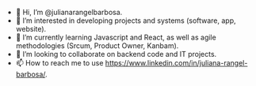 - 👋 Hi, I’m @julianarangelbarbosa.
- 👀 I’m interested in developing projects and systems (software, app, website).
- 🌱 I’m currently learning Javascript and React, as well as agile methodologies (Srcum, Product Owner, Kanbam).
- 💞️ I’m looking to collaborate on backend code and IT projects.
- 📫 How to reach me to use https://www.linkedin.com/in/juliana-rangel-barbosa/.

<!---
julianarangelbarbosa/julianarangelbarbosa is a ✨ special ✨ repository because its `README.md` (this file) appears on your GitHub profile.
You can click the Preview link to take a look at your changes.
--->
